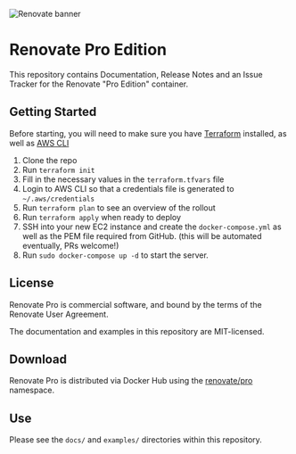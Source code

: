 ![Renovate banner](https://renovatebot.com/images/design/header_small.jpg)

# Renovate Pro Edition

This repository contains Documentation, Release Notes and an Issue Tracker for the Renovate "Pro Edition" container.

## Getting Started

Before starting, you will need to make sure you have [Terraform](https://www.terraform.io/downloads.html) installed, as well as [AWS CLI](https://aws.amazon.com/cli/)

1. Clone the repo
2. Run `terraform init`
3. Fill in the necessary values in the `terraform.tfvars` file
4. Login to AWS CLI so that a credentials file is generated to `~/.aws/credentials`
5. Run `terraform plan` to see an overview of the rollout
6. Run `terraform apply` when ready to deploy
7. SSH into your new EC2 instance and create the `docker-compose.yml` as well as the PEM file required from GitHub. (this will be automated eventually, PRs welcome!)
8. Run `sudo docker-compose up -d` to start the server.

## License

Renovate Pro is commercial software, and bound by the terms of the Renovate User Agreement.

The documentation and examples in this repository are MIT-licensed.

## Download

Renovate Pro is distributed via Docker Hub using the [renovate/pro](https://hub.docker.com/r/renovate/pro/) namespace.

## Use

Please see the `docs/` and `examples/` directories within this repository.
